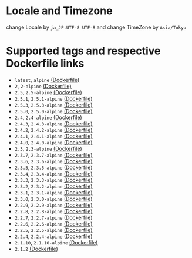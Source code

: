 # Locale and Timezone

change Locale by `ja_JP.UTF-8 UTF-8`
and
change TimeZone by `Asia/Tokyo`

# Supported tags and respective Dockerfile links

* `latest`, `alpine` [(Dockerfile)](https://github.com/gendosu/docker-ruby)
* `2`, `2-alpine` [(Dockerfile)](https://github.com/gendosu/docker-ruby/blob/2)
* `2.5`, `2.5-alpine` [(Dockerfile)](https://github.com/gendosu/docker-ruby/blob/2.5)
* `2.5.1`, `2.5.1-alpine` [(Dockerfile)](https://github.com/gendosu/docker-ruby/blob/2.5.1)
* `2.5.3`, `2.5.3-alpine` [(Dockerfile)](https://github.com/gendosu/docker-ruby/blob/2.5.3)
* `2.5.0`, `2.5.0-alpine` [(Dockerfile)](https://github.com/gendosu/docker-ruby/blob/2.5.0)
* `2.4`, `2.4-alpine` [(Dockerfile)](https://github.com/gendosu/docker-ruby/blob/2.4)
* `2.4.3`, `2.4.3-alpine` [(Dockerfile)](https://github.com/gendosu/docker-ruby/blob/2.4.3)
* `2.4.2`, `2.4.2-alpine` [(Dockerfile)](https://github.com/gendosu/docker-ruby/blob/2.4.2)
* `2.4.1`, `2.4.1-alpine` [(Dockerfile)](https://github.com/gendosu/docker-ruby/blob/2.4.1)
* `2.4.0`, `2.4.0-alpine` [(Dockerfile)](https://github.com/gendosu/docker-ruby/blob/2.4.0)
* `2.3`, `2.3-alpine` [(Dockerfile)](https://github.com/gendosu/docker-ruby/blob/2.3)
* `2.3.7`, `2.3.7-alpine` [(Dockerfile)](https://github.com/gendosu/docker-ruby/blob/2.3.7)
* `2.3.6`, `2.3.6-alpine` [(Dockerfile)](https://github.com/gendosu/docker-ruby/blob/2.3.6)
* `2.3.5`, `2.3.5-alpine` [(Dockerfile)](https://github.com/gendosu/docker-ruby/blob/2.3.5)
* `2.3.4`, `2.3.4-alpine` [(Dockerfile)](https://github.com/gendosu/docker-ruby/blob/2.3.4)
* `2.3.3`, `2.3.3-alpine` [(Dockerfile)](https://github.com/gendosu/docker-ruby/blob/2.3.3)
* `2.3.2`, `2.3.2-alpine` [(Dockerfile)](https://github.com/gendosu/docker-ruby/blob/2.3.2)
* `2.3.1`, `2.3.1-alpine` [(Dockerfile)](https://github.com/gendosu/docker-ruby/blob/2.3.1)
* `2.3.0`, `2.3.0-alpine` [(Dockerfile)](https://github.com/gendosu/docker-ruby/blob/2.3.0)
* `2.2.9`, `2.2.9-alpine` [(Dockerfile)](https://github.com/gendosu/docker-ruby/blob/2.2.9)
* `2.2.8`, `2.2.8-alpine` [(Dockerfile)](https://github.com/gendosu/docker-ruby/blob/2.2.8)
* `2.2.7`, `2.2.7-alpine` [(Dockerfile)](https://github.com/gendosu/docker-ruby/blob/2.2.7)
* `2.2.6`, `2.2.6-alpine` [(Dockerfile)](https://github.com/gendosu/docker-ruby/blob/2.2.6)
* `2.2.5`, `2.2.5-alpine` [(Dockerfile)](https://github.com/gendosu/docker-ruby/blob/2.2.5)
* `2.2.4`, `2.2.4-alpine` [(Dockerfile)](https://github.com/gendosu/docker-ruby/blob/2.2.4)
* `2.1.10`, `2.1.10-alpine` [(Dockerfile)](https://github.com/gendosu/docker-ruby/blob/2.1.10)
* `2.1.2` [(Dockerfile)](https://github.com/gendosu/docker-ruby/blob/2.1.2)
